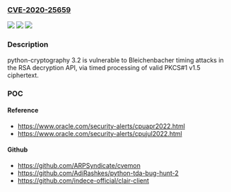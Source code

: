 ### [CVE-2020-25659](https://cve.mitre.org/cgi-bin/cvename.cgi?name=CVE-2020-25659)
![](https://img.shields.io/static/v1?label=Product&message=python-cryptography&color=blue)
![](https://img.shields.io/static/v1?label=Version&message=n%2Fa&color=blue)
![](https://img.shields.io/static/v1?label=Vulnerability&message=CWE-385&color=brighgreen)

### Description

python-cryptography 3.2 is vulnerable to Bleichenbacher timing attacks in the RSA decryption API, via timed processing of valid PKCS#1 v1.5 ciphertext.

### POC

#### Reference
- https://www.oracle.com/security-alerts/cpuapr2022.html
- https://www.oracle.com/security-alerts/cpujul2022.html

#### Github
- https://github.com/ARPSyndicate/cvemon
- https://github.com/AdiRashkes/python-tda-bug-hunt-2
- https://github.com/indece-official/clair-client


